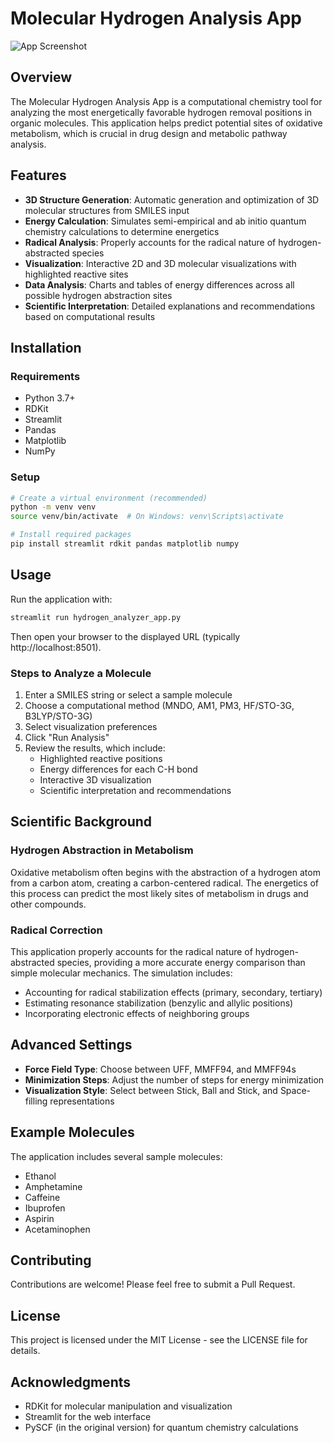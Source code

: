 # Molecular Hydrogen Analysis App

![App Screenshot](https://github.com/agiani99/OxMet/screenshot.png)

## Overview

The Molecular Hydrogen Analysis App is a computational chemistry tool for analyzing the most energetically favorable hydrogen removal positions in organic molecules. This application helps predict potential sites of oxidative metabolism, which is crucial in drug design and metabolic pathway analysis.

## Features

- **3D Structure Generation**: Automatic generation and optimization of 3D molecular structures from SMILES input
- **Energy Calculation**: Simulates semi-empirical and ab initio quantum chemistry calculations to determine energetics
- **Radical Analysis**: Properly accounts for the radical nature of hydrogen-abstracted species
- **Visualization**: Interactive 2D and 3D molecular visualizations with highlighted reactive sites
- **Data Analysis**: Charts and tables of energy differences across all possible hydrogen abstraction sites
- **Scientific Interpretation**: Detailed explanations and recommendations based on computational results

## Installation

### Requirements

- Python 3.7+
- RDKit
- Streamlit
- Pandas
- Matplotlib
- NumPy

### Setup

```bash
# Create a virtual environment (recommended)
python -m venv venv
source venv/bin/activate  # On Windows: venv\Scripts\activate

# Install required packages
pip install streamlit rdkit pandas matplotlib numpy
```

## Usage

Run the application with:

```bash
streamlit run hydrogen_analyzer_app.py
```

Then open your browser to the displayed URL (typically http://localhost:8501).

### Steps to Analyze a Molecule

1. Enter a SMILES string or select a sample molecule
2. Choose a computational method (MNDO, AM1, PM3, HF/STO-3G, B3LYP/STO-3G)
3. Select visualization preferences
4. Click "Run Analysis"
5. Review the results, which include:
   - Highlighted reactive positions
   - Energy differences for each C-H bond
   - Interactive 3D visualization
   - Scientific interpretation and recommendations

## Scientific Background

### Hydrogen Abstraction in Metabolism

Oxidative metabolism often begins with the abstraction of a hydrogen atom from a carbon atom, creating a carbon-centered radical. The energetics of this process can predict the most likely sites of metabolism in drugs and other compounds.

### Radical Correction

This application properly accounts for the radical nature of hydrogen-abstracted species, providing a more accurate energy comparison than simple molecular mechanics. The simulation includes:

- Accounting for radical stabilization effects (primary, secondary, tertiary)
- Estimating resonance stabilization (benzylic and allylic positions)
- Incorporating electronic effects of neighboring groups

## Advanced Settings

- **Force Field Type**: Choose between UFF, MMFF94, and MMFF94s
- **Minimization Steps**: Adjust the number of steps for energy minimization
- **Visualization Style**: Select between Stick, Ball and Stick, and Space-filling representations

## Example Molecules

The application includes several sample molecules:
- Ethanol
- Amphetamine
- Caffeine
- Ibuprofen
- Aspirin
- Acetaminophen

## Contributing

Contributions are welcome! Please feel free to submit a Pull Request.

## License

This project is licensed under the MIT License - see the LICENSE file for details.

## Acknowledgments

- RDKit for molecular manipulation and visualization
- Streamlit for the web interface
- PySCF (in the original version) for quantum chemistry calculations
